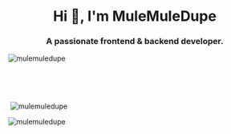 <h1 align="center">Hi 👋, I'm MuleMuleDupe</h1>
<h3 align="center">A passionate frontend & backend developer.</h3>
<p align="left"> <img src="https://komarev.com/ghpvc/?username=mulemuledupe&label=Profile%20views&color=0e75b6&style=flat" alt="mulemuledupe" /> </p>

<br>
<br>
<br>

<p>&nbsp;<img src="https://github-readme-stats.vercel.app/api?username=mulemuledupe&show_icons=true&theme=radical&locale=en" alt="mulemuledupe" /></p>

<p><img src="https://github-readme-streak-stats.herokuapp.com/?user=mulemuledupe&theme=radical" alt="mulemuledupe" /></p>
